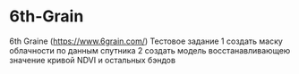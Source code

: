 # 6th-Grain 
6th Graine (https://www.6grain.com/) 
Тестовое задание
1 создать маску облачности по данным спутника
2 создать модель восстанавливающею  значение кривой NDVI и остальных бэндов
